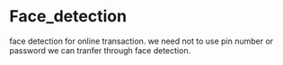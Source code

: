 # Face_detection
face detection for online transaction. we need not to use pin number or password we can tranfer through face detection.
